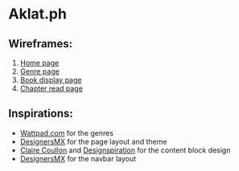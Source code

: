 # Aklat.ph

## Wireframes:

1. [Home page][1]
2. [Genre page][2]
3. [Book display page][3]
4. [Chapter read page][4]

## Inspirations:

* [Wattpad.com][5] for the genres
* [DesignersMX][6] for the page layout and theme
* [Claire Coullon][7] and [Designspiration][8] for the content block design
* [DesignersMX][6] for the navbar layout

[//]: # (Links)
[1]: https://wireframe.cc/uRH7NJ 					"Wireframe for home page"
[2]: https://wireframe.cc/M6Xjfu 					"Wireframe for genre page"
[3]: https://wireframe.cc/zNrq2P 					"Wireframe for book display page"
[4]: https://wireframe.cc/Qguudy 					"Wireframe for chapter read page"

[5]: https://www.wattpad.com 						"Wattpad"
[6]: https://designers.mx 							"DesignersMx"
[7]: http://www.coullon.com 						"Claire Coullon"
[8]: http://designspiration.net/popular/page/1/ 	"Designspiration"
[9]: https://codepen.io/davidcochran/pen/rcHae	 	"Navbar Codepen"

